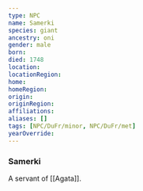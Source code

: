 ```yaml
---
type: NPC
name: Samerki
species: giant
ancestry: oni
gender: male
born: 
died: 1748
location: 
locationRegion:
home: 
homeRegion:
origin:
originRegion:
affiliations: 
aliases: []
tags: [NPC/DuFr/minor, NPC/DuFr/met]
yearOverride: 
---
```

### Samerki

A servant of [[Agata]]. 
